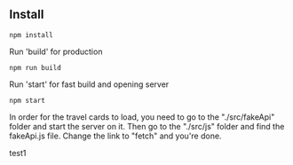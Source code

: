 ## Install 
```
npm install
```

Run 'build' for production
```
npm run build
```

Run 'start' for fast build and opening server
```
npm start
```

In order for the travel cards to load, you need to go to the "./src/fakeApi" folder and start the server on it.
Then go to the "./src/js" folder and find the fakeApi.js file. Change the link to "fetch" and you're done.


test1